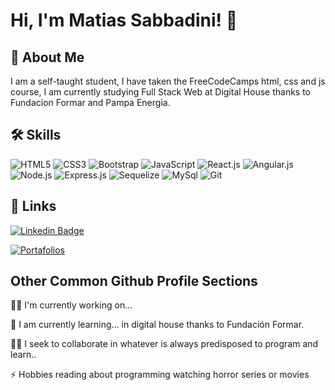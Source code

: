 # Hi, I'm Matias Sabbadini! 👋

## 🚀 About Me
I am a self-taught student, I have taken the FreeCodeCamps html, css and js course, 
I am currently studying Full Stack Web at Digital House thanks to Fundacion Formar and Pampa Energia.



## 🛠 Skills

![HTML5](https://img.shields.io/badge/-HTML5-E34F26?style=plastic&logo=html5&logoColor=black)
![CSS3](https://img.shields.io/badge/-CSS3-1572B6?style=plastic&logo=css3&logoColor=black)
![Bootstrap](https://img.shields.io/badge/-Bootstrap-5c11f2?style=plastic&logo=Bootstrap&logoColor=black)
![JavaScript](https://img.shields.io/badge/-JavaScript-F7DF1E?style=plastic&logo=JavaScript&logoColor=black)
![React.js](https://img.shields.io/badge/-React-04979d?style=plastic&logo=React&logoColor=black)
![Angular.js](https://img.shields.io/badge/-Angular-ff0000?style=plastic&logo=Angular&logoColor=black)
![Node.js](https://img.shields.io/badge/-Node.js-316b03?style=plastic&logo=Node.js&logoColor=black)
![Express.js](https://img.shields.io/badge/-Express-orange?style=plastic&logo=Express&logoColor=black)
![Sequelize](https://img.shields.io/badge/-Sequelize-978108?style=plastic&logo=Sequelize&logoColor=black)
![MySql](https://img.shields.io/badge/-MySQL-cian?style=plastic&logo=Mysql&logoColor=black)
![Git](https://img.shields.io/badge/-Git-f23611?style=plastic&logo=Git&logoColor=black)



## 🔗 Links
[![Linkedin Badge](https://img.shields.io/badge/-Linkedin-0077B5?style=plastic&logo=Linkedin&logoColor=white&link=https://www.linkedin.com/in/matias-sabbadini-desarrollador/)](https://www.linkedin.com/in/matias-sabbadini-desarrollador/)

[![Portafolios](https://img.shields.io/badge/-Portafolio-0012ff?style=plastic&logo=Vercel&logoColor=white&link=https://portafolio-matias-sabbadini.vercel.app/)](https://portafolio-matias-sabbadini.vercel.app/)



## Other Common Github Profile Sections
👩‍💻 I'm currently working on...

🧠 I am currently learning... in digital house thanks to Fundación Formar.

👯‍♀️ I seek to collaborate in whatever is always predisposed to program and learn..


⚡️ Hobbies reading about programming watching horror series or movies






